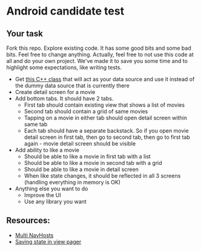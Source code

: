 # Android candidate test

## Your task

Fork this repo. Explore existing code. It has some good bits and some bad bits. Feel free to change anything. Actually, feel free to not use this code at all and do your own project. We've made it to save you some time and to highlight some expectations, like writing tests.

- Get [this C++ class](https://gist.github.com/uwjimmyxu/511e76914e280d502dca3f34bacdcfb1) that will act as your data source and use it instead of the dummy data source that is currently there
- Create detail screen for a movie
- Add bottom tabs. It should have 2 tabs.
    - First tab should contain existing view that shows a list of movies
    - Second tab should contain a grid of same movies
    - Tapping on a movie in either tab should open detail screen within same tab
    - Each tab should have a separate backstack. So if you open movie detail screen in first tab, then go to second tab, then go to first tab again - movie detail screen should be visible
- Add ability to like a movie
    - Should be able to like a movie in first tab with a list
    - Should be able to like a movie in second tab with a grid
    - Should be able to like a movie in detail screen
    - When like state changes, it should be reflected in all 3 screens (handling everything in memory is OK)
- Anything else you want to do
    - Improve the UI
    - Use any library you want

## Resources:
- [Multi NavHosts](https://github.com/moallemi/MultiNavHost)
- [Saving state in view pager](https://newfivefour.com/android-viewpager-saving-state-without-fragments.html)
